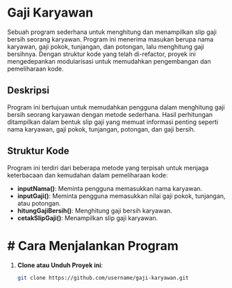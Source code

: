 # Gaji Karyawan

Sebuah program sederhana untuk menghitung dan menampilkan slip gaji bersih seorang karyawan. Program ini menerima masukan berupa nama karyawan, gaji pokok, tunjangan, dan potongan, lalu menghitung gaji bersihnya. Dengan struktur kode yang telah di-refactor, proyek ini mengedepankan modularisasi untuk memudahkan pengembangan dan pemeliharaan kode.

## Deskripsi

Program ini bertujuan untuk memudahkan pengguna dalam menghitung gaji bersih seorang karyawan dengan metode sederhana. Hasil perhitungan ditampilkan dalam bentuk slip gaji yang memuat informasi penting seperti nama karyawan, gaji pokok, tunjangan, potongan, dan gaji bersih.


## Struktur Kode

Program ini terdiri dari beberapa metode yang terpisah untuk menjaga keterbacaan dan kemudahan dalam pemeliharaan kode:
- **inputNama()**: Meminta pengguna memasukkan nama karyawan.
- **inputGaji()**: Meminta pengguna memasukkan nilai gaji pokok, tunjangan, atau potongan.
- **hitungGajiBersih()**: Menghitung gaji bersih karyawan.
- **cetakSlipGaji()**: Menampilkan slip gaji karyawan.

# # Cara Menjalankan Program

1. **Clone atau Unduh Proyek ini**:
   ```bash
   git clone https://github.com/username/gaji-karyawan.git
